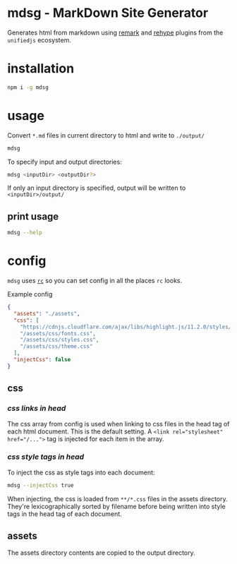 # mdsg - MarkDown Site Generator

Generates html from markdown using [remark](https://github.com/remarkjs) and [rehype](https://github.com/rehypejs) plugins from the `unifiedjs` ecosystem.

# installation

```sh
npm i -g mdsg
```

# usage

Convert `*.md` files in current directory to html and write to `./output/`

```sh
mdsg
```

To specify input and output directories:

```sh
mdsg <inputDir> <outputDir?>
```

If only an input directory is specified, output will be written to `<inputDir>/output/`

## print usage

```sh
mdsg --help
```

# config

`mdsg` uses [`rc`](https://github.com/dominictarr/rc#standards) so you can set config in all the places `rc` looks.

Example config

```json
{
  "assets": "./assets",
  "css": [
    "https://cdnjs.cloudflare.com/ajax/libs/highlight.js/11.2.0/styles/github-dark.min.css",
    "/assets/css/fonts.css",
    "/assets/css/styles.css",
    "/assets/css/theme.css"
  ],
  "injectCss": false
}
```

## css

### *css links in head*

The css array from config is used when linking to css files in the head tag of each html document. This is the default setting. A `<link rel="stylesheet" href="/...">` tag is injected for each item in the array.

### *css style tags in head*

To inject the css as style tags into each document:

```sh
mdsg --injectCss true
```

When injecting, the css is loaded from `**/*.css` files in the assets directory. They're lexicographically sorted by filename before being written into style tags in the head tag of each document.

## assets

The assets directory contents are copied to the output directory.
